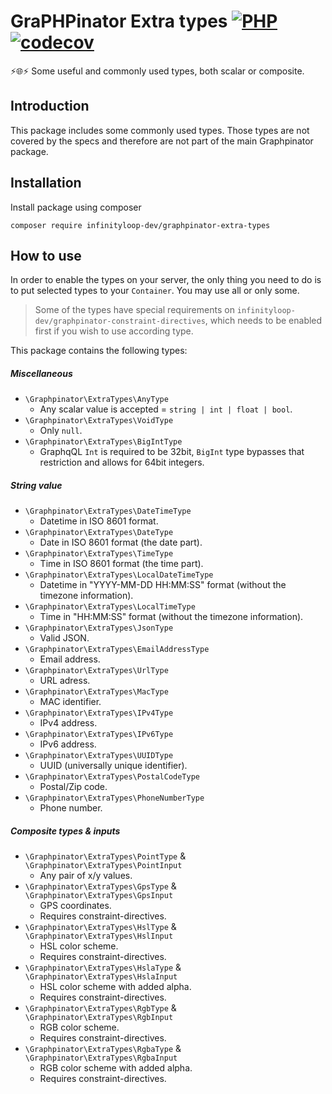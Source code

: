 # GraPHPinator Extra types [![PHP](https://github.com/infinityloop-dev/graphpinator-extra-types/workflows/PHP/badge.svg?branch=master)](https://github.com/infinityloop-dev/graphpinator-extra-types/actions?query=workflow%3APHP) [![codecov](https://codecov.io/gh/infinityloop-dev/graphpinator-extra-types/branch/master/graph/badge.svg)](https://codecov.io/gh/infinityloop-dev/graphpinator-extra-types)

:zap::globe_with_meridians::zap: Some useful and commonly used types, both scalar or composite.

## Introduction

This package includes some commonly used types. Those types are not covered by the specs and therefore are not part of the main Graphpinator package.

## Installation

Install package using composer

```composer require infinityloop-dev/graphpinator-extra-types```

## How to use

In order to enable the types on your server, the only thing you need to do is to put selected types to your `Container`. You may use all or only some.

> Some of the types have special requirements on `infinityloop-dev/graphpinator-constraint-directives`, which needs to be enabled first if you wish to use according type.

This package contains the following types:

##### Miscellaneous

- `\Graphpinator\ExtraTypes\AnyType`
    - Any scalar value is accepted = `string | int | float | bool`.
- `\Graphpinator\ExtraTypes\VoidType`
    - Only `null`.
- `\Graphpinator\ExtraTypes\BigIntType`
    - GraphqQL `Int` is required to be 32bit, `BigInt` type bypasses that restriction and allows for 64bit integers.

##### String value

- `\Graphpinator\ExtraTypes\DateTimeType`
    - Datetime in ISO 8601 format.
- `\Graphpinator\ExtraTypes\DateType`
    - Date in ISO 8601 format (the date part).
- `\Graphpinator\ExtraTypes\TimeType`
    - Time in ISO 8601 format (the time part).
- `\Graphpinator\ExtraTypes\LocalDateTimeType`
    - Datetime in "YYYY-MM-DD HH:MM:SS" format (without the timezone information).
- `\Graphpinator\ExtraTypes\LocalTimeType`
    - Time in "HH:MM:SS" format (without the timezone information).
- `\Graphpinator\ExtraTypes\JsonType`
    - Valid JSON.
- `\Graphpinator\ExtraTypes\EmailAddressType`
    - Email address.
- `\Graphpinator\ExtraTypes\UrlType`
    - URL adress.
- `\Graphpinator\ExtraTypes\MacType`
    - MAC identifier.
- `\Graphpinator\ExtraTypes\IPv4Type`
    - IPv4 address.
- `\Graphpinator\ExtraTypes\IPv6Type`
    - IPv6 address.
- `\Graphpinator\ExtraTypes\UUIDType`
    - UUID (universally unique identifier).
- `\Graphpinator\ExtraTypes\PostalCodeType`
    - Postal/Zip code.
- `\Graphpinator\ExtraTypes\PhoneNumberType`
    - Phone number.

##### Composite types & inputs

- `\Graphpinator\ExtraTypes\PointType` & `\Graphpinator\ExtraTypes\PointInput`
    - Any pair of x/y values.
- `\Graphpinator\ExtraTypes\GpsType` & `\Graphpinator\ExtraTypes\GpsInput`
    - GPS coordinates.
    - Requires constraint-directives.
- `\Graphpinator\ExtraTypes\HslType` & `\Graphpinator\ExtraTypes\HslInput`
    - HSL color scheme.
    - Requires constraint-directives.
- `\Graphpinator\ExtraTypes\HslaType` & `\Graphpinator\ExtraTypes\HslaInput`
    - HSL color scheme with added alpha.
    - Requires constraint-directives.
- `\Graphpinator\ExtraTypes\RgbType` & `\Graphpinator\ExtraTypes\RgbInput`
    - RGB color scheme.
    - Requires constraint-directives.
- `\Graphpinator\ExtraTypes\RgbaType` & `\Graphpinator\ExtraTypes\RgbaInput`
    - RGB color scheme with added alpha.
    - Requires constraint-directives.
